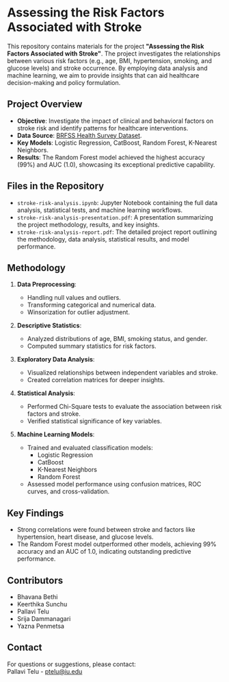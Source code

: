 # Assessing the Risk Factors Associated with Stroke

This repository contains materials for the project **"Assessing the Risk Factors Associated with Stroke"**. The project investigates the relationships between various risk factors (e.g., age, BMI, hypertension, smoking, and glucose levels) and stroke occurrence. By employing data analysis and machine learning, we aim to provide insights that can aid healthcare decision-making and policy formulation.

## Project Overview

- **Objective**: Investigate the impact of clinical and behavioral factors on stroke risk and identify patterns for healthcare interventions.
- **Data Source**: [BRFSS Health Survey Dataset](https://www.kaggle.com/datasets/prosperchuks/health-dataset).
- **Key Models**: Logistic Regression, CatBoost, Random Forest, K-Nearest Neighbors.
- **Results**: The Random Forest model achieved the highest accuracy (99%) and AUC (1.0), showcasing its exceptional predictive capability.

## Files in the Repository

- `stroke-risk-analysis.ipynb`: Jupyter Notebook containing the full data analysis, statistical tests, and machine learning workflows.
- `stroke-risk-analysis-presentation.pdf`: A presentation summarizing the project methodology, results, and key insights.
- `stroke-risk-analysis-report.pdf`: The detailed project report outlining the methodology, data analysis, statistical results, and model performance.

## Methodology

1. **Data Preprocessing**:
   - Handling null values and outliers.
   - Transforming categorical and numerical data.
   - Winsorization for outlier adjustment.

2. **Descriptive Statistics**:
   - Analyzed distributions of age, BMI, smoking status, and gender.
   - Computed summary statistics for risk factors.

3. **Exploratory Data Analysis**:
   - Visualized relationships between independent variables and stroke.
   - Created correlation matrices for deeper insights.

4. **Statistical Analysis**:
   - Performed Chi-Square tests to evaluate the association between risk factors and stroke.
   - Verified statistical significance of key variables.

5. **Machine Learning Models**:
   - Trained and evaluated classification models:
     - Logistic Regression
     - CatBoost
     - K-Nearest Neighbors
     - Random Forest
   - Assessed model performance using confusion matrices, ROC curves, and cross-validation.

## Key Findings

- Strong correlations were found between stroke and factors like hypertension, heart disease, and glucose levels.
- The Random Forest model outperformed other models, achieving 99% accuracy and an AUC of 1.0, indicating outstanding predictive performance.

## Contributors

- Bhavana Bethi  
- Keerthika Sunchu  
- Pallavi Telu  
- Srija Dammanagari  
- Yazna Penmetsa  

## Contact

For questions or suggestions, please contact:  
Pallavi Telu - [ptelu@iu.edu](mailto:ptelu@iu.edu)
